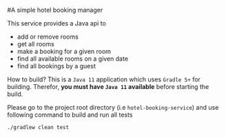 #A simple hotel booking manager

This service provides a Java api to 
* add or remove rooms
* get all rooms
* make a booking for a given room
* find all available rooms on a given date
* find all bookings by a guest

How to build?
This is a `Java 11` application which uses `Gradle 5+` for building. Therefor, **you must have `Java 11` available** before starting the build.

Please go to the project root directory (i.e `hotel-booking-service`) and use following command to build and run all tests

`./gradlew clean test`


 
